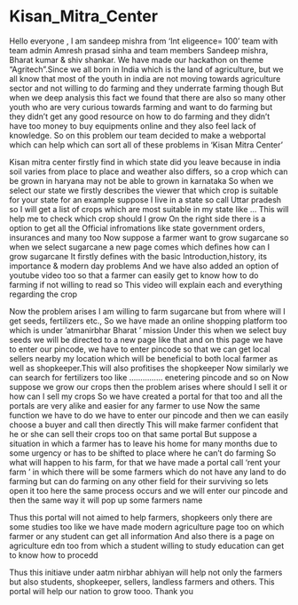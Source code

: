 # Kisan_Mitra_Center

Hello everyone , I am sandeep mishra from ‘Int eligeence= 100’ team with team admin Amresh prasad sinha and team members Sandeep mishra, Bharat kumar & shiv shankar.
We have made our hackathon on theme “Agritech”.Since we all born in India which is the land of agriculture, but we all know that most of the youth in india are not moving towards agriculture sector and not willing to do farming and they underrate farming though
But when we deep analysis this fact we found that there are also so many other youth who are very curious towards farming and want to do farming but they didn’t get any good resource on how to do farming and they didn’t have too money to buy equipments online and they also feel lack of knowledge.
So on this problem our team decided to make a webportal which can help which can sort all of these problems in ‘Kisan Mitra Center’

Kisan mitra center firstly find in which state did you leave because in india soil varies from place to place and weather also differs, so a crop which can be grown in haryana may not be able to grown in karnataka
So when we select our state we firstly describes the viewer that which crop is suitable for your state for an example suppose I live in a state so call Uttar pradesh so I will get a list of crops which are most suitable in my state like …
This will help me to check which crop should I grow
On the right side there is a option to get all the Official infromations like state government orders, insurances and many too
Now suppose a farmer want to grow sugarcane so when we select sugarcane a new page comes which defines how can I grow sugarcane
It firstly defines with the basic Introduction,history, its importance & modern day problems
And we have also added an option of youtube video too so that a farmer can easily get to know how to do farming if not willing to read so
This video will explain each and everything regarding the crop

Now the problem arises I am willing to farm sugarcane but from where will I get seeds, fertilizers etc.,
So we have made an online shopping platform too which is under ’atmanirbhar Bharat ’ mission
Under this when we select buy seeds we will be directed to a new page like that and on this page we have to enter our pincode, we have to enter pincode so that we can get local sellers nearby my location which will be beneficial to both local farmer as well as shopkeeper.This will also profitises the shopkeeper 
Now similarly we can search for fertilizers too like …………… enetering pincode and so on
Now suppose we grow our crops then the problem arises where should I sell it or how can I sell my crops
So we have created a portal for that too and all the portals are very alike and easier for any farmer to use
Now the same function we have to do we have to enter our pincode and then we can easily choose a buyer and call then directly
This will make farmer confident that he or she can sell their crops too on that same portal
But suppose a situation in which a farmer has to leave his home for many months due to some urgency or has to be shifted to place where he can’t do farming
So what will happen to his farm, for that we have made a portal call ‘rent your farm ’ in which there will be some farmers which do not have any land to do farming but can do farming on any other field for their surviving so lets open it too here the same process occurs and we will enter our pincode and then the same way it will pop up some farmers name

Thus this portal will not aimed to help farmers, shopkeers only there are some studies too like we have made modern agriculture page too on which farmer or any student can get all information
And also there is a page on agriculture edn too from which a student willing to study education can get to know how to procedd

Thus this initiave under aatm nirbhar abhiyan will help not only the farmers but also students, shopkeeper, sellers, landless farmers and others. This portal will help our nation to grow tooo. Thank you


